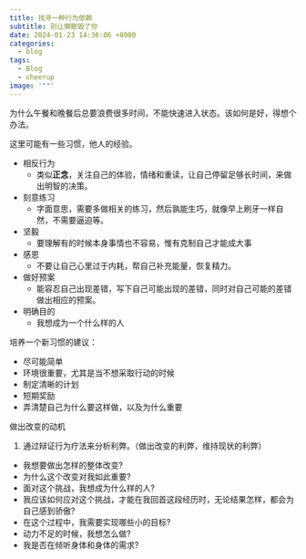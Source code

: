 ```yaml
---
title: 找寻一种行为依赖
subtitle: 别让懒散毁了你
date: 2024-01-23 14:36:06 +8000
categories:
  - blog
tags:
  - Blog
  - cheerup
image: '""'
---
```

为什么午餐和晚餐后总要浪费很多时间，不能快速进入状态。该如何是好，得想个办法。

这里可能有一些习惯，他人的经验。

- 相反行为
	- 类似**正念**，关注自己的体验，情绪和重读，让自己停留足够长时间，来做出明智的决策。
- 刻意练习
	- 字面意思，需要多做相关的练习，然后孰能生巧，就像早上刷牙一样自然，不需要逼迫等。
- 坚毅
	- 要理解有的时候本身事情也不容易，惟有克制自己才能成大事
- 感恩
	- 不要让自己心里过于内耗，帮自己补充能量，恢复精力。
- 做好预案
	- 能容忍自己出现差错，写下自己可能出现的差错，同时对自己可能的差错做出相应的预案。
- 明确目的
	- 我想成为一个什么样的人



培养一个新习惯的建议：
- 尽可能简单
- 环境很重要，尤其是当不想采取行动的时候
- 制定清晰的计划
- 短期奖励
- 弄清楚自己为什么要这样做，以及为什么重要


做出改变的动机
1. 通过辩证行为疗法来分析利弊。（做出改变的利弊，维持现状的利弊）

- 我想要做出怎样的整体改变?
- 为什么这个改变对我如此重要?
- 面对这个挑战，我想成为什么样的人?
- 我应该如何应对这个挑战，才能在我回首这段经历时，无论结果怎样，都会为自己感到骄傲?
- 在这个过程中，我需要实现哪些小的目标?
- 动力不足的时候，我想怎么做?
- 我是否在倾听身体和身体的需求?
